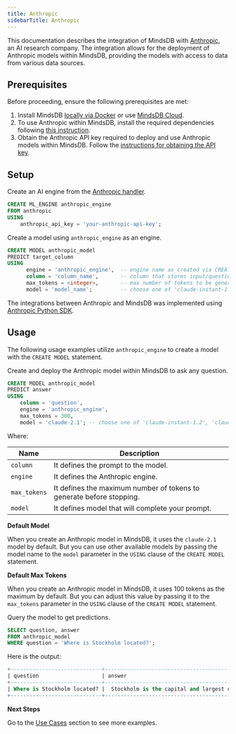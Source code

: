 ```yaml
---
title: Anthropic
sidebarTitle: Anthropic
---
```


This documentation describes the integration of MindsDB with [Anthropic](https://www.anthropic.com/), an AI research company.
The integration allows for the deployment of Anthropic models within MindsDB, providing the models with access to data from various data sources.

## Prerequisites

Before proceeding, ensure the following prerequisites are met:

1. Install MindsDB [locally via Docker](https://docs.mindsdb.com/setup/self-hosted/docker) or use [MindsDB Cloud](https://cloud.mindsdb.com/).
2. To use Anthropic within MindsDB, install the required dependencies following [this instruction](/setup/self-hosted/docker#install-dependencies).
3. Obtain the Anthropic API key required to deploy and use Anthropic models within MindsDB. Follow the [instructions for obtaining the API key](https://docs.anthropic.com/claude/docs/getting-access-to-claude).

## Setup

Create an AI engine from the [Anthropic handler](https://github.com/mindsdb/mindsdb/tree/staging/mindsdb/integrations/handlers/anthropic_handler).

```sql
CREATE ML_ENGINE anthropic_engine
FROM anthropic
USING
    anthropic_api_key = 'your-anthropic-api-key';
```

Create a model using `anthropic_engine` as an engine.

```sql
CREATE MODEL anthropic_model
PREDICT target_column
USING
      engine = 'anthropic_engine',  -- engine name as created via CREATE ML_ENGINE
      column = 'column_name',       -- column that stores input/question to the model
      max_tokens = <integer>,       -- max number of tokens to be generated by the model (default is 100)
      model = 'model_name';         -- choose one of 'claude-instant-1.2', 'claude-2.1', 'claude-3-opus-20240229', 'claude-3-sonnet-20240229' (default is 'claude-2.1')
```

<Info>

The integrations between Anthropic and MindsDB was implemented using [Anthropic Python SDK](https://github.com/anthropics/anthropic-sdk-python).
</Info>

## Usage

The following usage examples utilize `anthropic_engine` to create a model with the `CREATE MODEL` statement.

Create and deploy the Anthropic model within MindsDB to ask any question.

```sql
CREATE MODEL anthropic_model
PREDICT answer
USING
    column = 'question',
    engine = 'anthropic_engine',
    max_tokens = 300,
    model = 'claude-2.1'; -- choose one of 'claude-instant-1.2', 'claude-2.1', 'claude-3-opus-20240229', 'claude-3-sonnet-20240229'
```

Where:

| Name              | Description                                                               |
|-------------------|---------------------------------------------------------------------------|
| `column`          | It defines the prompt to the model.                                       |
| `engine`          | It defines the Anthropic engine.                                          |
| `max_tokens`      | It defines the maximum number of tokens to generate before stopping.      |
| `model`           | It defines model that will complete your prompt.                          |

<Info>

**Default Model**

When you create an Anthropic model in MindsDB, it uses the `claude-2.1` model by default. But you can use other available models by passing the model name to the `model` parameter in the `USING` clause of the `CREATE MODEL` statement.
</Info>

<Info>

**Default Max Tokens**

When you create an Anthropic model in MindsDB, it uses 100 tokens as the maximum by default. But you can adjust this value by passing it to the `max_tokens` parameter in the `USING` clause of the `CREATE MODEL` statement.
</Info>

Query the model to get predictions.

```sql
SELECT question, answer
FROM anthropic_model
WHERE question = 'Where is Stockholm located?';
```

Here is the output:

```sql
+-----------------------------+----------------------------------------------------------------------------------------------------------------------------------------------------+
| question                    | answer                                                                                                                                             |
+-----------------------------+----------------------------------------------------------------------------------------------------------------------------------------------------+
| Where is Stockholm located? |  Stockholm is the capital and largest city of Sweden. It is located on Sweden's south-central east coast, where Lake Mälaren meets the Baltic Sea. |
+-----------------------------+----------------------------------------------------------------------------------------------------------------------------------------------------+
```

<Tip>

**Next Steps**

Go to the [Use Cases](/use-cases/overview) section to see more examples.
</Tip>
